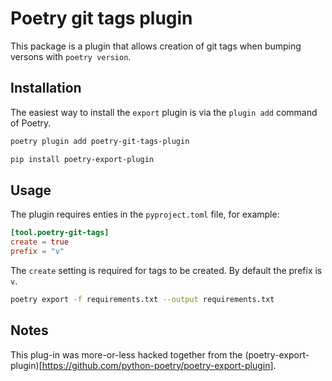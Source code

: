 # Poetry git tags plugin

This package is a plugin that allows creation of git tags when
bumping versons with `poetry version`.

## Installation

The easiest way to install the `export` plugin is via the `plugin add` command of Poetry.

```bash
poetry plugin add poetry-git-tags-plugin
```


```bash
pip install poetry-export-plugin
```


## Usage

The plugin requires enties in the `pyproject.toml` file, for example:

```toml
[tool.poetry-git-tags]
create = true
prefix = "v"
```

The `create` setting is required for tags to be created.
By default the prefix is `v`.

```bash
poetry export -f requirements.txt --output requirements.txt
```

## Notes

This plug-in was more-or-less hacked together from 
the (poetry-export-plugin)[https://github.com/python-poetry/poetry-export-plugin].
